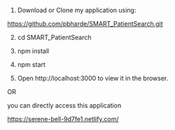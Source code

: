 1. Download or Clone my application using:

https://github.com/pbharde/SMART_PatientSearch.git


2. cd SMART_PatientSearch

3. npm install

4. npm start

5. Open http://localhost:3000 to view it in the browser.


OR

you can directly access this application

https://serene-bell-9d7fe1.netlify.com/

